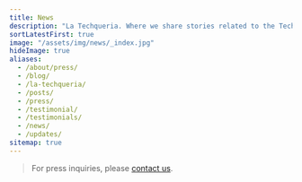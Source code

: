 ```yaml
---
title: News
description: "La Techqueria. Where we share stories related to the Techqueria community. 📰"
sortLatestFirst: true
image: "/assets/img/news/_index.jpg"
hideImage: true
aliases:
  - /about/press/
  - /blog/
  - /la-techqueria/
  - /posts/
  - /press/
  - /testimonial/
  - /testimonials/
  - /news/
  - /updates/
sitemap: true
---
```


> For press inquiries, please [contact us](/contact/).
